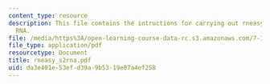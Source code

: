 ```yaml
---
content_type: resource
description: This file contains the intructions for carrying out rneasy prep of S2
  RNA.
file: /media/https%3A/open-learning-course-data-rc.s3.amazonaws.com/7-16-experimental-molecular-biology-biotechnology-ii-spring-2005/da3e401e53efd39a9b5319e87a4ef258_rneasy_s2rna.pdf
file_type: application/pdf
resourcetype: Document
title: rneasy_s2rna.pdf
uid: da3e401e-53ef-d39a-9b53-19e87a4ef258
---
```

